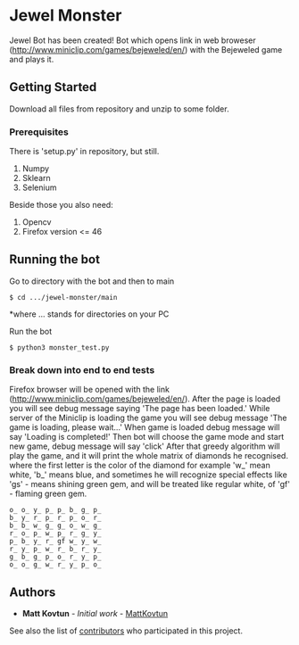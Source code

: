 # Jewel Monster

Jewel Bot has been created!
Bot which opens link in web broweser (http://www.miniclip.com/games/bejeweled/en/)
with the Bejeweled game and plays it. 

## Getting Started

Download all files from repository and unzip to some folder.


### Prerequisites

There is 'setup.py' in repository, but still.

1. Numpy
2. Sklearn
3. Selenium

Beside those you also need:

1. Opencv
2. Firefox version <= 46


## Running the bot

Go to directory with the bot and then to main 

```
$ cd .../jewel-monster/main
```

*where ... stands for directories on your PC

Run the bot 

```
$ python3 monster_test.py
```


### Break down into end to end tests

Firefox browser will be opened with the link (http://www.miniclip.com/games/bejeweled/en/). After the page is loaded you will see debug message saying 'The page has been loaded.' While server of the Miniclip is loading the game you will see debug message 'The game is loading, please wait...' When game is loaded debug message will say 'Loading is completed!' Then bot will choose the game mode and start new game, debug message will say 'click' After that greedy algorithm will play the game, and it will print the whole matrix of diamonds he recognised. where the first letter is the color of the diamond for example 'w_' mean white, 'b_' means blue, and sometimes he will recognize special effects like 'gs' - means shining green gem, and will be treated like regular white, of 'gf' - flaming green gem.

```
o_ o_ y_ p_ p_ b_ g_ p_
b_ y_ r_ p_ r_ p_ o_ r_
b_ b_ w_ g_ g_ o_ w_ g_
r_ o_ p_ w_ p_ r_ g_ y_
p_ b_ y_ r_ gf w_ y_ w_
r_ y_ p_ w_ r_ b_ r_ y_
g_ b_ g_ p_ o_ r_ y_ p_
o_ o_ g_ w_ r_ y_ p_ o_

```


## Authors

* **Matt Kovtun** - *Initial work* - [MattKovtun](https://github.com/MattKovtun)

See also the list of [contributors](https://github.com/your/project/contributors) who participated in this project.



